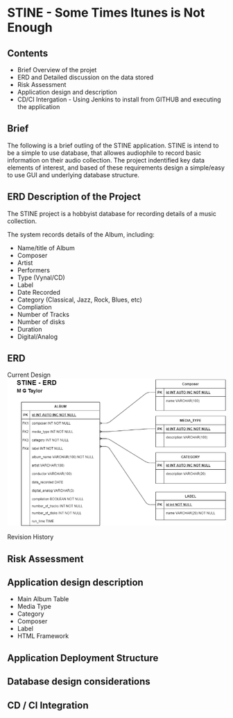 # STINE - Some Times Itunes is Not Enough

## Contents
* Brief Overview of the projet
* ERD and Detailed discussion on the data stored
* Risk Assessment
* Application design and description
* CD/CI Intergation - Using Jenkins to install from GITHUB and executing the application

## Brief
The following is a brief outling of the STINE application. STINE is intend to be a simple to use database, that
allowes audiophile to record basic information on their audio collection. The project indentified key data elements
of interest, and based of these requirements design a simple/easy to use GUI and underlying database structure.


## ERD Description of the Project
The STINE project is a hobbyist database for recording details of a music collection. 

The system records details of the Album, including:
* Name/title of Album
* Composer
* Artist
* Performers
* Type (Vynal/CD)
* Label
* Date Recorded
* Category (Classical, Jazz, Rock, Blues, etc)
* Compliation
* Number of Tracks
* Number of disks
* Duration
* Digital/Analog


## ERD 
Current Design
![STINE ERD](https://github.com/martingtaylor/stine/blob/main/STINE%20ERD.png)

Revision History


## Risk Assessment

## Application design description
* Main Album Table
* Media Type
* Category
* Composer
* Label
* HTML Framework

## Application Deployment Structure

## Database design considerations

## CD / CI Integration

